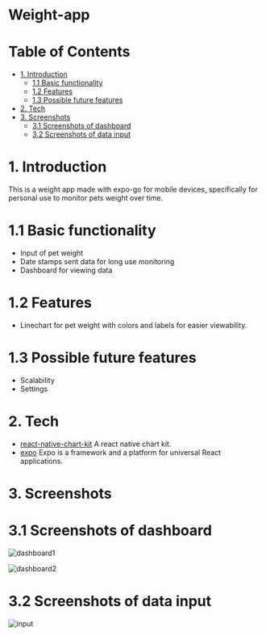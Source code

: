 # Weight-app <!-- omit in toc -->

# Table of Contents <!-- omit in toc -->

- [1. Introduction](#1-introduction)
  - [1.1 Basic functionality](#11-basic-functionality)
  - [1.2 Features](#12-features)
  - [1.3 Possible future features](#13-possible-future-features)
- [2. Tech](#2-tech)
- [3. Screenshots](#3-screenshots)
  - [3.1 Screenshots of dashboard](#31-screenshots-of-dashboard)
  - [3.2 Screenshots of data input](#32-screenshots-of-data-input)

# 1. Introduction

This is a weight app made with expo-go for mobile devices, specifically for personal use to monitor pets weight over time.

# 1.1 Basic functionality

- Input of pet weight
- Date stamps sent data for long use monitoring
- Dashboard for viewing data

# 1.2 Features

- Linechart for pet weight with colors and labels for easier viewability.

# 1.3 Possible future features

- Scalability
- Settings

# 2. Tech

- [react-native-chart-kit] A react native chart kit.
- [expo] Expo is a framework and a platform for universal React applications.

# 3. Screenshots

# 3.1 Screenshots of dashboard

![dashboard1](/docs/images/dashboard1.jpg)

![dashboard2](/docs/images/dashboard2.jpg)

# 3.2 Screenshots of data input

![input](/docs/images/input.jpg)

[react-native-chart-kit]: https://www.npmjs.com/package/react-native-chart-kit
[expo]: https://expo.dev/client
